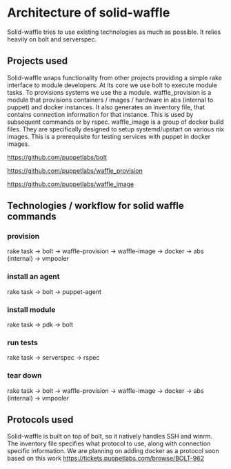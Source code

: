 # Architecture of solid-waffle

Solid-waffle tries to use existing technologies as much as possible. It relies heavily on bolt and serverspec.

## Projects used

Solid-waffle wraps functionality from other projects providing a simple rake interface to module developers. 
At its core we use bolt to execute module tasks. To provisions systems we use the a module. waffle_provision is a module that provisions containers / images / hardware in abs (internal to puppet) and docker instances. It also generates an inventory file, that contains connection information for that instance. This is used by subsequent commands or by rspec. 
waffle_image is a group of docker build files. They are specifically designed to setup systemd/upstart on various nix images. This is a prerequisite for testing services with puppet in docker images.

https://github.com/puppetlabs/bolt

https://github.com/puppetlabs/waffle_provision

https://github.com/puppetlabs/waffle_image

## Technologies / workflow for solid waffle commands

### provision
rake task -> bolt -> waffle-provision -> waffle-image -> docker
                                      -> abs (internal)
                                      -> vmpooler

### install an agent

rake task -> bolt -> puppet-agent

### install module

rake task -> pdk -> bolt

### run tests

rake task -> serverspec -> rspec

### tear down

rake task -> bolt -> waffle-provision -> waffle-image -> docker
                                      -> abs (internal)
                                      -> vmpooler

## Protocols used

Solid-waffle is built on top of bolt, so it natively handles SSH and winrm. The inventory file specifies what protocol to use, along with connection specific information. We are planning on adding docker as a protocol soon based on this work https://tickets.puppetlabs.com/browse/BOLT-962